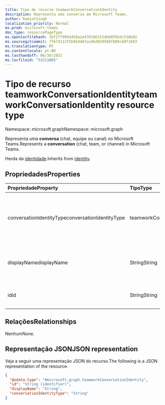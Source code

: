 ```yaml
---
title: Tipo de recurso teamworkConversationIdentity
description: Representa uma conversa em Microsoft Teams.
author: RamjotSingh
localization_priority: Normal
ms.prod: microsoft-teams
doc_type: resourcePageType
ms.openlocfilehash: 1bf17f9954459a1e476106315db60f65dc536b02
ms.sourcegitcommit: 7f674112f5b95446fac86d829509f889c60f1693
ms.translationtype: MT
ms.contentlocale: pt-BR
ms.lasthandoff: 06/30/2021
ms.locfileid: "53211065"
---
```

# <a name="teamworkconversationidentity-resource-type"></a><span data-ttu-id="10fff-103">Tipo de recurso teamworkConversationIdentity</span><span class="sxs-lookup"><span data-stu-id="10fff-103">teamworkConversationIdentity resource type</span></span>

<span data-ttu-id="10fff-104">Namespace: microsoft.graph</span><span class="sxs-lookup"><span data-stu-id="10fff-104">Namespace: microsoft.graph</span></span>

<span data-ttu-id="10fff-105">Representa uma **conversa** (chat, equipe ou canal) no Microsoft Teams.</span><span class="sxs-lookup"><span data-stu-id="10fff-105">Represents a **conversation** (chat, team, or channel) in Microsoft Teams.</span></span>

<span data-ttu-id="10fff-106">Herda da [identidade](../resources/identity.md).</span><span class="sxs-lookup"><span data-stu-id="10fff-106">Inherits from [identity](../resources/identity.md).</span></span>

## <a name="properties"></a><span data-ttu-id="10fff-107">Propriedades</span><span class="sxs-lookup"><span data-stu-id="10fff-107">Properties</span></span>
|<span data-ttu-id="10fff-108">Propriedade</span><span class="sxs-lookup"><span data-stu-id="10fff-108">Property</span></span>|<span data-ttu-id="10fff-109">Tipo</span><span class="sxs-lookup"><span data-stu-id="10fff-109">Type</span></span>|<span data-ttu-id="10fff-110">Descrição</span><span class="sxs-lookup"><span data-stu-id="10fff-110">Description</span></span>|
|:---|:---|:---|
|<span data-ttu-id="10fff-111">conversationIdentityType</span><span class="sxs-lookup"><span data-stu-id="10fff-111">conversationIdentityType</span></span>|<span data-ttu-id="10fff-112">teamworkConversationIdentityType</span><span class="sxs-lookup"><span data-stu-id="10fff-112">teamworkConversationIdentityType</span></span>|<span data-ttu-id="10fff-113">Tipo de conversa.</span><span class="sxs-lookup"><span data-stu-id="10fff-113">Type of conversation.</span></span> <span data-ttu-id="10fff-114">Os valores possíveis são: `team`, `channel`, `chat`, e `unknownFutureValue`.</span><span class="sxs-lookup"><span data-stu-id="10fff-114">Possible values are: `team`, `channel`, `chat`, and `unknownFutureValue`.</span></span>|
|<span data-ttu-id="10fff-115">displayName</span><span class="sxs-lookup"><span data-stu-id="10fff-115">displayName</span></span>|<span data-ttu-id="10fff-116">String</span><span class="sxs-lookup"><span data-stu-id="10fff-116">String</span></span>|<span data-ttu-id="10fff-117">Herdado da [identidade](../resources/identity.md).</span><span class="sxs-lookup"><span data-stu-id="10fff-117">Inherited from [identity](../resources/identity.md).</span></span> <span data-ttu-id="10fff-118">Nome de exibição da conversa.</span><span class="sxs-lookup"><span data-stu-id="10fff-118">Display name of the conversation.</span></span> <span data-ttu-id="10fff-119">Opcional.</span><span class="sxs-lookup"><span data-stu-id="10fff-119">Optional.</span></span>|
|<span data-ttu-id="10fff-120">id</span><span class="sxs-lookup"><span data-stu-id="10fff-120">id</span></span>|<span data-ttu-id="10fff-121">String</span><span class="sxs-lookup"><span data-stu-id="10fff-121">String</span></span>|<span data-ttu-id="10fff-122">Herdado da [identidade](../resources/identity.md).</span><span class="sxs-lookup"><span data-stu-id="10fff-122">Inherited from [identity](../resources/identity.md).</span></span> <span data-ttu-id="10fff-123">ID da conversa.</span><span class="sxs-lookup"><span data-stu-id="10fff-123">ID of the conversation.</span></span>|

## <a name="relationships"></a><span data-ttu-id="10fff-124">Relações</span><span class="sxs-lookup"><span data-stu-id="10fff-124">Relationships</span></span>
<span data-ttu-id="10fff-125">Nenhum</span><span class="sxs-lookup"><span data-stu-id="10fff-125">None.</span></span>

## <a name="json-representation"></a><span data-ttu-id="10fff-126">Representação JSON</span><span class="sxs-lookup"><span data-stu-id="10fff-126">JSON representation</span></span>
<span data-ttu-id="10fff-127">Veja a seguir uma representação JSON do recurso.</span><span class="sxs-lookup"><span data-stu-id="10fff-127">The following is a JSON representation of the resource.</span></span>
<!-- {
  "blockType": "resource",
  "@odata.type": "microsoft.graph.teamworkConversationIdentity"
}
-->
``` json
{
  "@odata.type": "#microsoft.graph.teamworkConversationIdentity",
  "id": "String (identifier)",
  "displayName": "String",
  "conversationIdentityType": "String"
}
```

